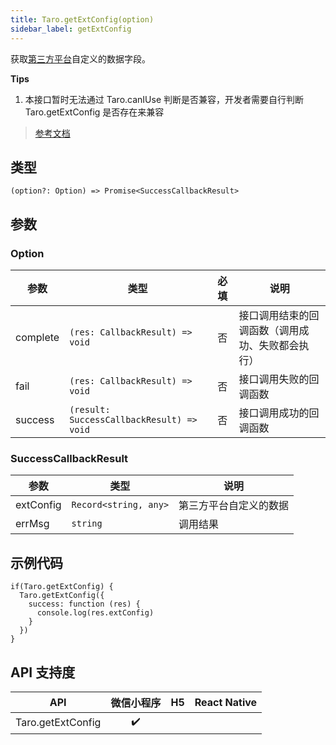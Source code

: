 ```yaml
---
title: Taro.getExtConfig(option)
sidebar_label: getExtConfig
---
```


获取[第三方平台](https://developers.weixin.qq.com/miniprogram/dev/devtools/ext.html)自定义的数据字段。

**Tips**
1. 本接口暂时无法通过 Taro.canIUse 判断是否兼容，开发者需要自行判断 Taro.getExtConfig 是否存在来兼容

> [参考文档](https://developers.weixin.qq.com/miniprogram/dev/api/ext/wx.getExtConfig.html)

## 类型

```tsx
(option?: Option) => Promise<SuccessCallbackResult>
```

## 参数

### Option

| 参数 | 类型 | 必填 | 说明 |
| --- | --- | :---: | --- |
| complete | `(res: CallbackResult) => void` | 否 | 接口调用结束的回调函数（调用成功、失败都会执行） |
| fail | `(res: CallbackResult) => void` | 否 | 接口调用失败的回调函数 |
| success | `(result: SuccessCallbackResult) => void` | 否 | 接口调用成功的回调函数 |

### SuccessCallbackResult

| 参数 | 类型 | 说明 |
| --- | --- | --- |
| extConfig | `Record<string, any>` | 第三方平台自定义的数据 |
| errMsg | `string` | 调用结果 |

## 示例代码

```tsx
if(Taro.getExtConfig) {
  Taro.getExtConfig({
    success: function (res) {
      console.log(res.extConfig)
    }
  })
}
```

## API 支持度

| API | 微信小程序 | H5 | React Native |
| :---: | :---: | :---: | :---: |
| Taro.getExtConfig | ✔️ |  |  |
